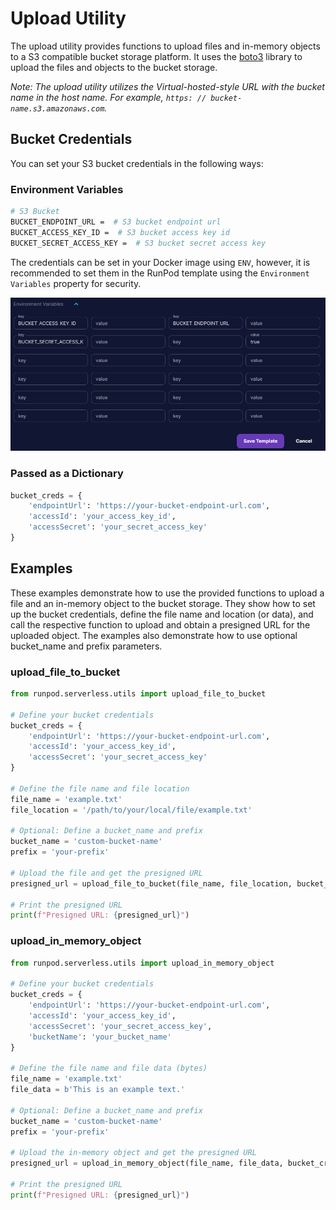 # Upload Utility

The upload utility provides functions to upload files and in-memory objects to a S3 compatible bucket storage platform. It uses the [boto3](https://boto3.amazonaws.com/v1/documentation/api/latest/index.html) library to upload the files and objects to the bucket storage.

*Note: The upload utility utilizes the Virtual-hosted-style URL with the bucket name in the host name. For example, `https: // bucket-name.s3.amazonaws.com`.*

## Bucket Credentials

You can set your S3 bucket credentials in the following ways:

### Environment Variables

```bash
# S3 Bucket
BUCKET_ENDPOINT_URL =  # S3 bucket endpoint url
BUCKET_ACCESS_KEY_ID =  # S3 bucket access key id
BUCKET_SECRET_ACCESS_KEY =  # S3 bucket secret access key
```

The credentials can be set in your Docker image using `ENV`, however, it is recommended to set them in the RunPod template using the `Environment Variables` property for security.

![RunPod Template Location](.docs/images/../../../../images/env_var_location.png)

### Passed as a Dictionary

```python
bucket_creds = {
    'endpointUrl': 'https://your-bucket-endpoint-url.com',
    'accessId': 'your_access_key_id',
    'accessSecret': 'your_secret_access_key'
}
```

## Examples

These examples demonstrate how to use the provided functions to upload a file and an in-memory object to the bucket storage. They show how to set up the bucket credentials, define the file name and location (or data), and call the respective function to upload and obtain a presigned URL for the uploaded object. The examples also demonstrate how to use optional bucket_name and prefix parameters.

### upload_file_to_bucket

```python
from runpod.serverless.utils import upload_file_to_bucket

# Define your bucket credentials
bucket_creds = {
    'endpointUrl': 'https://your-bucket-endpoint-url.com',
    'accessId': 'your_access_key_id',
    'accessSecret': 'your_secret_access_key'
}

# Define the file name and file location
file_name = 'example.txt'
file_location = '/path/to/your/local/file/example.txt'

# Optional: Define a bucket_name and prefix
bucket_name = 'custom-bucket-name'
prefix = 'your-prefix'

# Upload the file and get the presigned URL
presigned_url = upload_file_to_bucket(file_name, file_location, bucket_creds, bucket_name, prefix)

# Print the presigned URL
print(f"Presigned URL: {presigned_url}")
```

### upload_in_memory_object

```python
from runpod.serverless.utils import upload_in_memory_object

# Define your bucket credentials
bucket_creds = {
    'endpointUrl': 'https://your-bucket-endpoint-url.com',
    'accessId': 'your_access_key_id',
    'accessSecret': 'your_secret_access_key',
    'bucketName': 'your_bucket_name'
}

# Define the file name and file data (bytes)
file_name = 'example.txt'
file_data = b'This is an example text.'

# Optional: Define a bucket_name and prefix
bucket_name = 'custom-bucket-name'
prefix = 'your-prefix'

# Upload the in-memory object and get the presigned URL
presigned_url = upload_in_memory_object(file_name, file_data, bucket_creds, bucket_name, prefix)

# Print the presigned URL
print(f"Presigned URL: {presigned_url}")
```
